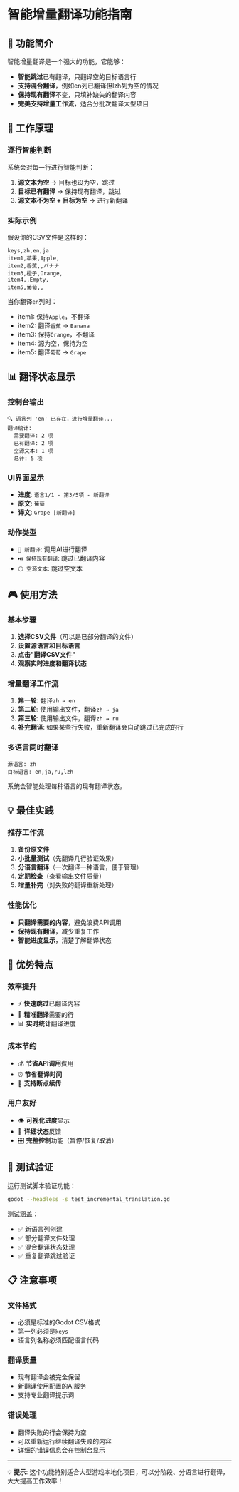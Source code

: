 # 智能增量翻译功能指南

## 🎯 功能简介

智能增量翻译是一个强大的功能，它能够：
- **智能跳过**已有翻译，只翻译空的目标语言行
- **支持混合翻译**，例如en列已翻译但lzh列为空的情况
- **保持现有翻译**不变，只填补缺失的翻译内容
- **完美支持增量工作流**，适合分批次翻译大型项目

## 🔧 工作原理

### 逐行智能判断
系统会对每一行进行智能判断：

1. **源文本为空** → 目标也设为空，跳过
2. **目标已有翻译** → 保持现有翻译，跳过
3. **源文本不为空 + 目标为空** → 进行新翻译

### 实际示例

假设你的CSV文件是这样的：
```csv
keys,zh,en,ja
item1,苹果,Apple,
item2,香蕉,,バナナ
item3,橙子,Orange,
item4,,Empty,
item5,葡萄,,
```

当你翻译`en`列时：
- item1: 保持`Apple`，不翻译
- item2: 翻译`香蕉` → `Banana`
- item3: 保持`Orange`，不翻译
- item4: 源为空，保持为空
- item5: 翻译`葡萄` → `Grape`

## 📊 翻译状态显示

### 控制台输出
```
🔍 语言列 'en' 已存在，进行增量翻译...
翻译统计:
  需要翻译: 2 项
  已有翻译: 2 项
  空源文本: 1 项
  总计: 5 项
```

### UI界面显示
- **进度**: `语言1/1 - 第3/5项 - 新翻译`
- **原文**: `葡萄`
- **译文**: `Grape [新翻译]`

### 动作类型
- `🔄 新翻译`: 调用AI进行翻译
- `⏭️ 保持现有翻译`: 跳过已翻译内容
- `⚪ 空源文本`: 跳过空文本

## 🎮 使用方法

### 基本步骤
1. **选择CSV文件**（可以是已部分翻译的文件）
2. **设置源语言和目标语言**
3. **点击"翻译CSV文件"**
4. **观察实时进度和翻译状态**

### 增量翻译工作流
1. **第一轮**: 翻译`zh → en`
2. **第二轮**: 使用输出文件，翻译`zh → ja`
3. **第三轮**: 使用输出文件，翻译`zh → ru`
4. **补完翻译**: 如果某些行失败，重新翻译会自动跳过已完成的行

### 多语言同时翻译
```
源语言: zh
目标语言: en,ja,ru,lzh
```
系统会智能处理每种语言的现有翻译状态。

## 💡 最佳实践

### 推荐工作流
1. **备份原文件**
2. **小批量测试**（先翻译几行验证效果）
3. **分语言翻译**（一次翻译一种语言，便于管理）
4. **定期检查**（查看输出文件质量）
5. **增量补完**（对失败的翻译重新处理）

### 性能优化
- **只翻译需要的内容**，避免浪费API调用
- **保持现有翻译**，减少重复工作
- **智能进度显示**，清楚了解翻译状态

## 🚀 优势特点

### 效率提升
- ⚡ **快速跳过**已翻译内容
- 🎯 **精准翻译**需要的行
- 📊 **实时统计**翻译进度

### 成本节约
- 💰 **节省API调用**费用
- ⏰ **节省翻译时间**
- 🔄 **支持断点续传**

### 用户友好
- 👁️ **可视化进度**显示
- 📝 **详细状态**反馈
- 🎛️ **完整控制**功能（暂停/恢复/取消）

## 🧪 测试验证

运行测试脚本验证功能：
```bash
godot --headless -s test_incremental_translation.gd
```

测试涵盖：
- ✅ 新语言列创建
- ✅ 部分翻译文件处理
- ✅ 混合翻译状态处理
- ✅ 重复翻译跳过验证

## 📋 注意事项

### 文件格式
- 必须是标准的Godot CSV格式
- 第一列必须是`keys`
- 语言列名称必须匹配语言代码

### 翻译质量
- 现有翻译会被完全保留
- 新翻译使用配置的AI服务
- 支持专业翻译提示词

### 错误处理
- 翻译失败的行会保持为空
- 可以重新运行继续翻译失败的内容
- 详细的错误信息会在控制台显示

---

💡 **提示**: 这个功能特别适合大型游戏本地化项目，可以分阶段、分语言进行翻译，大大提高工作效率！ 
